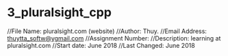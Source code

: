 # 3_pluralsight_cpp

//File Name: pluralsight.com (website)
//Author: Thuy.
//Email Address: thuytta_softw@ygmail.com
//Assignment Number: 
//Description: learning at pluralsight.com
//Start date: June 2018
//Last Changed: June 2018
 
